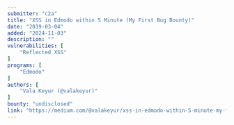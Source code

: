 ```yaml
---
submitter: "c2a"
title: "XSS in Edmodo within 5 Minute (My First Bug Bounty)"
date: "2019-03-04"
added: "2024-11-03"
description: ""
vulnerabilities: [
    "Reflected XSS"
]
programs: [
    "Edmodo"
]
authors: [
    "Vala Keyur (@valakeyur)"
]
bounty: "undisclosed"
link: "https://medium.com/@valakeyur/xss-in-edmodo-within-5-minute-my-first-bug-bounty-889e3da6167d"
---
```




